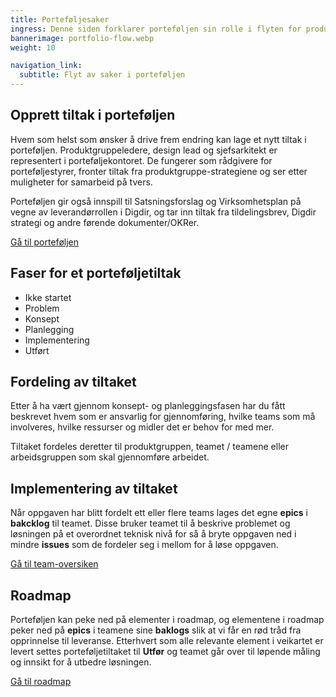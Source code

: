 ```yaml
---
title: Porteføljesaker
ingress: Denne siden forklarer porteføljen sin rolle i flyten for produktutvikling i Digdir.
bannerimage: portfolio-flow.webp
weight: 10

navigation_link:
  subtitle: Flyt av saker i porteføljen
---
```


## Opprett tiltak i porteføljen
Hvem som helst som ønsker å drive frem endring kan lage et nytt tiltak i porteføljen.
Produktgruppeledere, design lead og sjefsarkitekt er representert i porteføljekontoret. De fungerer som rådgivere for porteføljestyrer, fronter tiltak fra produktgruppe-strategiene og ser etter muligheter for samarbeid på tvers.

Porteføljen gir også innspill til Satsningsforslag og Virksomhetsplan på vegne av leverandørrollen i Digdir, og tar inn tiltak fra tildelingsbrev, Digdir strategi og andre førende dokumenter/OKRer.

[Gå til porteføljen](https://github.com/digdir/portfolio)

## Faser for et porteføljetiltak

- Ikke startet
- Problem
- Konsept
- Planlegging
- Implementering
- Utført

## Fordeling av tiltaket
Etter å ha vært gjennom konsept- og planleggingsfasen har du fått beskrevet hvem som er ansvarlig for gjennomføring, hvilke teams som må involveres, hvilke ressurser og midler det er behov for med mer.

Tiltaket fordeles deretter til produktgruppen, teamet / teamene eller arbeidsgruppen som skal gjennomføre arbeidet.

## Implementering av tiltaket
Når oppgaven har blitt fordelt ett eller flere teams lages det egne **epics** i **bakcklog** til teamet. Disse bruker teamet til å beskrive problemet og løsningen på et overordnet teknisk nivå for så å bryte oppgaven ned i mindre **issues** som de fordeler seg i mellom for å løse oppgaven.

[Gå til team-oversiken](https://baksia.digdir.no/teams/)

## Roadmap
Porteføljen kan peke ned på elementer i roadmap, og elementene i roadmap peker ned på **epics** i teamene sine **baklogs** slik at vi får en rød tråd fra opprinnelse til leveranse. Etterhvert som alle relevante element i veikartet er levert settes porteføljetiltaket til **Utfør** og teamet går over til løpende måling og innsikt for å utbedre løsningen.

[Gå til roadmap](https://github.com/orgs/digdir/projects/8)

